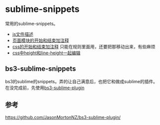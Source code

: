 # sublime-snippets
常用的sublime-snippets。

* [js文件描述](js-file-des.sublime-snippet)
* [页面模块的开始和结束加注释](elem-edge.sublime-snippet)
* [css的开始和结束加注释](css-edge.sublime-snippet) 只能在规则里面用，还要把那移动出来，有些麻烦
* [css中height和line-height一起编辑](height-line-height.sublime-snippet)

## bs3-sublime-snippets

bs3的sublime的snippets。弄的让自己满意后，也把它和做成sublime的插件。在没完成前，先使用[bs3-sublime-plugin](https://github.com/JasonMortonNZ/bs3-sublime-plugin/)

## 参考
https://github.com/JasonMortonNZ/bs3-sublime-plugin/
